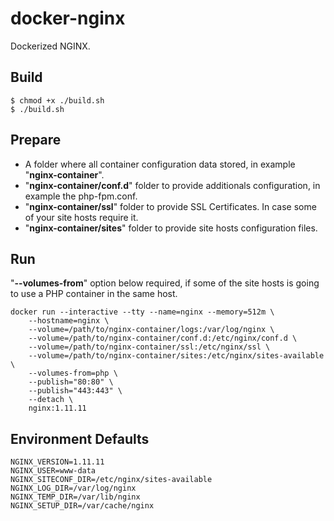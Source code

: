 # docker-nginx
Dockerized NGINX.

## Build

    $ chmod +x ./build.sh
    $ ./build.sh

## Prepare
- A folder where all container configuration data stored, in example "**nginx-container**".
- "**nginx-container/conf.d**" folder to provide additionals configuration, in example the php-fpm.conf.
- "**nginx-container/ssl**" folder to provide SSL Certificates. In case some of your site hosts require it.
- "**nginx-container/sites**" folder to provide site hosts configuration files.

## Run

"**--volumes-from**" option below required, if some of the site hosts is going to use a PHP container in the same host.

    docker run --interactive --tty --name=nginx --memory=512m \
        --hostname=nginx \
        --volume=/path/to/nginx-container/logs:/var/log/nginx \
        --volume=/path/to/nginx-container/conf.d:/etc/nginx/conf.d \
        --volume=/path/to/nginx-container/ssl:/etc/nginx/ssl \
        --volume=/path/to/nginx-container/sites:/etc/nginx/sites-available \
        --volumes-from=php \
        --publish="80:80" \
        --publish="443:443" \
        --detach \
        nginx:1.11.11

## Environment Defaults
    NGINX_VERSION=1.11.11
    NGINX_USER=www-data
    NGINX_SITECONF_DIR=/etc/nginx/sites-available
    NGINX_LOG_DIR=/var/log/nginx
    NGINX_TEMP_DIR=/var/lib/nginx
    NGINX_SETUP_DIR=/var/cache/nginx